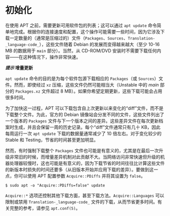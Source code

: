 # 初始化

在使用 APT 之前，需要更新可用软件包的列表；这可以通过 `apt update` 命令简单地完成。根据你的连接速度和配置，这个操作可能需要一些时间，因为它涉及下载一定数量的（通常是压缩过的）文件（`Packages`、`Sources`、`Translation-_language-code_`），这些文件随着 Debian 的发展而变得越来越大（至少 10-16 MB 的数据用于 `main` 部分）。当然，从 CD-ROM/DVD 安装时不需要下载任何内容——在这种情况下，操作非常快速。

**_提示_ 增量更新**

`apt update` 命令的目的是为每个软件包源下载相应的 `Packages`（或 `Sources`）文件。然而，即使经过 `xz` 压缩，这些文件仍然可能相当大（Unstable 中的 _main_ 部分的 `Packages.xz` 文件超过 8 MB）。如果你希望定期更新，这些下载可能会占用很多时间。

为了加快这一过程，APT 可以下载包含自上次更新以来变化的“diff”文件，而不是下载整个文件。为此，官方的 Debian 镜像站会分发不同的文件，这些文件列出了一个版本的 `Packages` 文件与下一个版本之间的差异。这些差异文件在每次更新档案时生成，并且会保留一周的历史记录。每个“diff”文件通常只有几十 KB，因此每周运行一次 `apt update` 下载的数据量通常减少了 10 倍左右。对于变化较少的 Stable 和 Testing，节省的时间甚至更加明显。

然而，有时强制下载整个 `Packages` 文件也可能是有意义的，尤其是在最后一次升级非常旧的时候，而增量差异机制对此贡献不大。当网络访问非常快速但升级的机器处理器较慢时，这也可能是有意义的，因为下载节省的时间往往比计算这些文件的新版本时损失的时间还要多（从旧版本开始并应用下载的差异）。要做到这一点，你可以使用 APT 配置参数 `Acquire::PDiffs` 并将其设置为 `false`。

```
$ sudo apt -o "Acquire::PDiffs=false" update
```

`Acquire::*` 选项还控制其他下载方面，甚至下载方法。`Acquire::Languages` 可以限制或禁用 `Translation-_language-code_` 文件的下载，从而节省更多时间。有关完整的参考，请参见 `apt.conf(5)`。